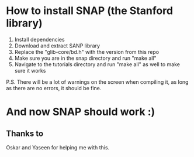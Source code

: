 # How to install SNAP (the Stanford library)

1. Install dependencies
2. Download and extract SANP library
3. Replace the "glib-core/bd.h" with the version from this repo
4. Make sure you are in the snap directory and run "make all"
5. Navigate to the tutorials directory and run "make all" as well to make sure it works

P.S. There will be a lot of warnings on the screen when compiling it, as long as there are no errors, it should be fine.

# And now SNAP should work :)


## Thanks to
Oskar and Yaseen for helping me with this.

